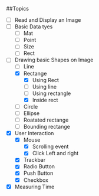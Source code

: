 ##Topics

- [ ] Read and Display an Image
- [ ] Basic Data tyes
	- [ ] Mat
	- [ ] Point
	- [ ] Size
	- [ ] Rect
- [ ] Drawing basic Shapes on Image
	- [ ] Line
	- [X] Rectange
		- [X] Using Rect
		- [ ] Using line
		- [ ] Using rectangle
		- [X] Inside rect
	- [ ] Circle
	- [ ] Ellipse
	- [ ] Roatated rectange
	- [ ] Bounding rectange
- [X] User Interaction
	- [X] Mouse
		- [X] Scrolling event
		- [X] Click Left and right
	- [X] Trackbar
	- [X] Radio Button
	- [X] Push Button
	- [X] Checkbox
- [X] Measuring Time